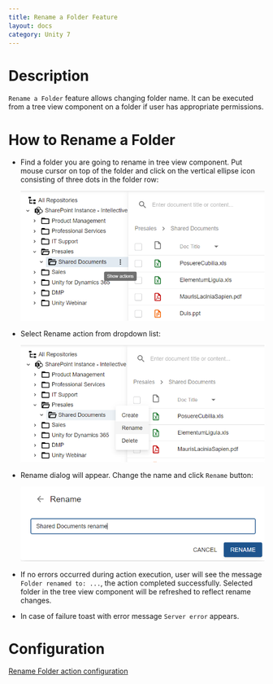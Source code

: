 ```yaml
---
title: Rename a Folder Feature
layout: docs
category: Unity 7
---
```

# Description

`Rename a Folder` feature allows changing folder name. It can be executed from a tree view component on a folder if user has appropriate permissions.

# How to Rename a Folder

- Find a folder you are going to rename in tree view component. Put mouse cursor on top of the folder and  click on the vertical ellipse icon consisting of three dots in the folder row:

  ![Folder actions button](./rename-folder/images/react-ui-image1.png)

- Select Rename action from dropdown list:

  ![Rename action menu](./rename-folder/images/react-ui-image2.png)

- Rename dialog will appear. Change the name and click `Rename` button:

  ![Rename dialog](rename-folder/images/react-ui-image3.png)

- If no errors occurred during action execution, user will see the message `Folder renamed to: ...`, the action completed successfully. Selected folder in the tree view component will be refreshed to reflect rename changes.
  
- In case of failure toast with error message `Server error` appears. 

# Configuration

[Rename Folder action configuration](../../configuration/actions/rename-folder.md)
